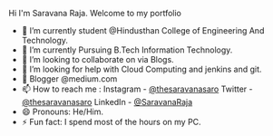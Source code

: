 Hi I'm Saravana Raja. Welcome to my portfolio

- 🔭 I’m currently student @Hindusthan College of Engineering And Technology.
- 🌱 I’m currently Pursuing B.Tech Information Technology.
- 👯 I’m looking to collaborate on via Blogs.
- 🤔 I’m looking for help with Cloud Computing and jenkins and git.
- 💬 Blogger @medium.com
- 📫 How to reach me :  Instagram - [@thesaravanasaro](https://www.instagram.com/thesaravanasaro/)  Twitter - [@thesaravanasaro](https://mobile.twitter.com/thesaravanasaro)     LinkedIn - [@SaravanaRaja](https://www.linkedin.com/mwlite/in/saravana-raja-664ba5200)
- 😄 Pronouns: He/Him.
- ⚡ Fun fact: I spend most of the hours on my PC.

